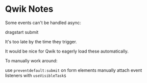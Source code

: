 Qwik Notes
===

Some events can't be handled async:

dragstart
submit

It's too late by the time they trigger.

It would be nice for Qwik to eagerly load these automatically.

To manually work around:

use `preventdefault:submit` on form elements
manually attach event listeners with `useVisibleTask$`
